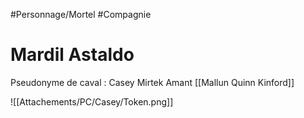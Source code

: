 #Personnage/Mortel
#Compagnie

# Mardil Astaldo
Pseudonyme de caval : Casey Mirtek
Amant [[Mallun Quinn Kinford]]

![[Attachements/PC/Casey/Token.png]]
